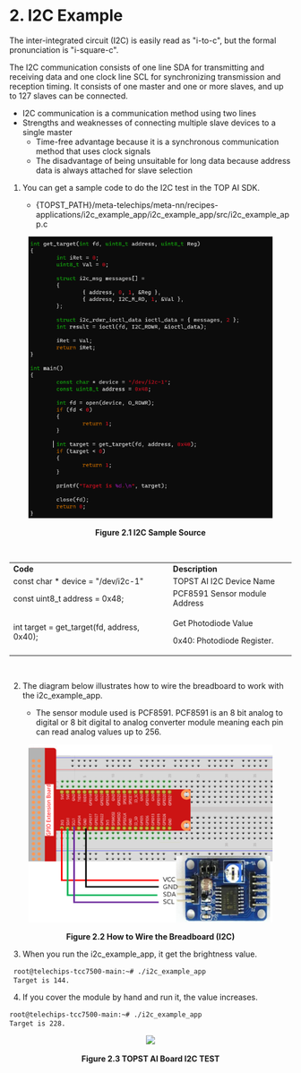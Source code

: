 ﻿# 2. I2C Example

The inter-integrated circuit (I2C) is easily read as "i-to-c", but the formal pronunciation is "i-square-c".

The I2C communication consists of one line SDA for transmitting and
receiving data and one clock line SCL for synchronizing transmission and
reception timing. It consists of one master and one or more slaves, and
up to 127 slaves can be connected.

- I2C communication is a communication method using two lines
- Strengths and weaknesses of connecting multiple slave devices to a single master
  - Time-free advantage because it is a synchronous communication method that uses clock signals
  - The disadvantage of being unsuitable for long data because address data is always attached for slave selection

1.  You can get a sample code to do the I2C test in the TOP AI SDK.

    - {TOPST_PATH}/meta-telechips/meta-nn/recipes-applications/i2c_example_app/i2c_example_app/src/i2c_example_app.c

<p align="center"><img src="https://github.com/topst-development/Documentation/blob/main/TOPST-AI/Software/media/2. I2C.image1.png?raw=true"
style="width:4.54861in;height:5.23958in"</p>
<p align="center"><strong>Figure 2.1 I2C Sample Source</strong></p>

<br/>

<div align="center">
<table align="center">
<colgroup>
<col style="width: 56%" />
<col style="width: 43%" />
</colgroup>
<tbody>
<tr class="odd">
<td><strong>Code</strong></td>
<td><strong>Description</strong></td>
</tr>
<tr class="even">
<td>const char * device = "/dev/i2c-1"</td>
<td>TOPST AI I2C Device Name</td>
</tr>
<tr class="odd">
<td>const uint8_t address = 0x48;</td>
<td>PCF8591 Sensor module Address</td>
</tr>
<tr class="even">
<td>int target = get_target(fd, address, 0x40);</td>
<td><p>Get Photodiode Value</p>
<p>0x40: Photodiode Register.</p></td>
</tr>
</tbody>
</table>
</div>

<br/>

2.  The diagram below illustrates how to wire the breadboard to work
    with the i2c_example_app.

    - The sensor module used is PCF8591. PCF8591 is an 8 bit analog to digital or 8 bit digital to analog converter module meaning each pin can read analog values up to 256.

  <p align="center"><img src="https://github.com/topst-development/Documentation/blob/main/TOPST-AI/Software/media/2. I2C.image2.png?raw=true"
  style="width:4.53264in;height:3.31458in" /></p>

 <p align="center"><strong> Figure 2.2 How to Wire the Breadboard (I2C)</strong></p>

3.  When you run the i2c_example_app, it get the brightness value.

  ```
   root@telechips-tcc7500-main:~# ./i2c_example_app
   Target is 144.
  ```

4.  If you cover the module by hand and run it, the value increases.

  ```
  root@telechips-tcc7500-main:~# ./i2c_example_app
  Target is 228.
  ```

<p align="center"><img src="https://github.com/topst-development/Documentation/assets/161264431/94f8d694-b816-4059-9cdb-5fc96d2a2cb1"/></p>
<p align="center"><strong>Figure 2.3 TOPST AI Board I2C TEST</strong></p>
